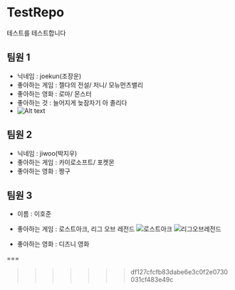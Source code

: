 # TestRepo
테스트를 테스트합니다

## 팀원 1 

* 닉네임 : joekun(조장운)
* 좋아하는 게임 : 젤다의 전설/ 저니/ 모뉴먼츠밸리
* 좋아하는 영화 : 로마/ 몬스터
* 좋아하는 것 : 늘어지게 늦잠자기 아 졸리다
* ![Alt text](https://github.com/joekunbb/TestRepo/issues/3#issue-2800521836)

## 팀원 2

* 닉네임 : jiwoo(박지우)
* 좋아하는 게임 : 카이로소프트/ 포켓몬
* 좋아하는 영화 : 짱구

## 팀원 3

* 이름 : 이호준
* 좋아하는 게임 : 로스트아크, 리그 오브 레전드
![로스트아크](![Image](https://github.com/user-attachments/assets/5119a6cc-ccf7-4db1-884d-b903ea2a0d1f))
![리그오브레전드](![Image](https://github.com/user-attachments/assets/42d4a47b-2feb-41bd-b166-1cdbbaf904b2))

* 좋아하는 영화 : 디즈니 영화

===
>>>>>>> df127cfcfb83dabe6e3c0f2e0730031cf483e49c

